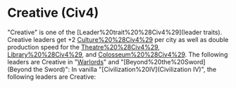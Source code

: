 # Creative (Civ4)

"Creative" is one of the [Leader%20trait%20%28Civ4%29](leader traits). Creative leaders get +2 [Culture%20%28Civ4%29](culture) per city as well as double production speed for the [Theatre%20%28Civ4%29](Theatre), [Library%20%28Civ4%29](Library), and [Colosseum%20%28Civ4%29](Colosseum).
The following leaders are Creative in "[Warlords](Warlords)" and "[Beyond%20the%20Sword](Beyond the Sword)":
In vanilla "[Civilization%20IV](Civilization IV)", the following leaders are Creative: